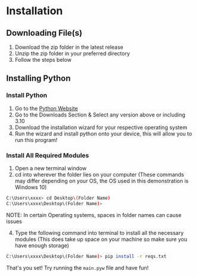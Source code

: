 # Installation

## Downloading File(s)

1. Download the zip folder in the latest release
2. Unzip the zip folder in your preferred directory
3. Follow the steps below

## Installing Python

### Install Python

1. Go to the [Python Website](https://www.python.org/)
4. Go to the Downloads Section & Select any version above or including 3.10
5. Download the installation wizard for your respective operating system
6. Run the wizard and install python onto your device, this will allow you to run this program!

### Install All Required Modules

1. Open a new terminal window
2. cd into wherever the folder lies on your computer (These commands may differ depending on your OS, the OS used in this demonstration is Windows 10)

``` Bash
C:\Users\xxxx> cd Desktop\(Folder Name)
C:\Users\xxxx\Desktop\(Folder Name)>
```

NOTE: In certain Operating systems, spaces in folder names can cause issues

4. Type the following command into terminal to install all the necessary modules (This does take up space on your machine so make sure you have enough storage)

```Bash
C:\Users\xxxx\Desktop\(Folder Name)> pip install -r reqs.txt
```

That's you set! Try running the `main.pyw` file and have fun!

